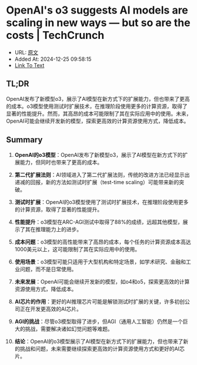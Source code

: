 # OpenAI's o3 suggests AI models are scaling in new ways — but so are the costs | TechCrunch
- URL: [原文](https://techcrunch.com/2024/12/23/openais-o3-suggests-ai-models-are-scaling-in-new-ways-but-so-are-the-costs/)
- Added At: 2024-12-25 09:58:15
- [Link To Text](_posts/2024-12-25-openai's-o3-suggests-ai-models-are-scaling-in-new-ways-—-but-so-are-the-costs-techcrunch_raw.md)

## TL;DR
OpenAI发布了新模型o3，展示了AI模型在新方式下的扩展能力，但也带来了更高的成本。o3模型使用测试时扩展技术，在推理阶段使用更多的计算资源，取得了显著的性能提升。然而，其高昂的成本可能限制了其在实际应用中的使用。未来，OpenAI可能会继续开发新的模型，探索更高效的计算资源使用方式，降低成本。

## Summary
1. **OpenAI的o3模型**：OpenAI发布了新模型o3，展示了AI模型在新方式下的扩展能力，但同时也带来了更高的成本。

2. **第二代扩展法则**：AI领域进入了第二代扩展法则，传统的改进方法已经显示出递减的回报，新的方法如测试时扩展（test-time scaling）可能带来新的突破。

3. **测试时扩展**：OpenAI的o3模型使用了测试时扩展技术，在推理阶段使用更多的计算资源，取得了显著的性能提升。

4. **性能提升**：o3模型在ARC-AGI测试中取得了88%的成绩，远超其他模型，展示了其在推理能力上的进步。

5. **成本问题**：o3模型的高性能带来了高昂的成本，每个任务的计算资源成本高达1000美元以上，这可能限制了其在实际应用中的使用。

6. **使用场景**：o3模型可能只适用于大型机构和特定场景，如学术研究、金融和工业问题，而不是日常使用。

7. **未来发展**：OpenAI可能会继续开发新的模型，如o4和o5，探索更高效的计算资源使用方式，降低成本。

8. **AI芯片的作用**：更好的AI推理芯片可能是解锁测试时扩展的关键，许多初创公司正在开发更高效的AI芯片。

9. **AGI的挑战**：尽管o3模型取得了进步，但AGI（通用人工智能）仍然是一个巨大的挑战，需要解决诸如幻觉问题等难题。

10. **结论**：OpenAI的o3模型展示了AI模型在新方式下的扩展能力，但也带来了新的挑战和问题，未来需要继续探索更高效的计算资源使用方式和更好的AI芯片。
